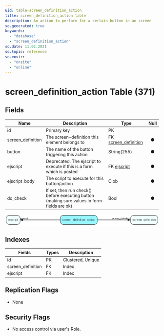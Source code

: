 ```yaml
---
uid: table-screen_definition_action
title: screen_definition_action table
description: An action to perform for a certain button in an screen
so.generated: true
keywords:
  - "database"
  - "screen_definition_action"
so.date: 11.02.2021
so.topic: reference
so.envir:
  - "onsite"
  - "online"
---
```


# screen\_definition\_action Table (371)

## Fields

| Name | Description | Type | Null |
|------|-------------|------|:----:|
|id|Primary key|PK| |
|screen\_definition|The screen-definition this element belongs to|FK [screen_definition](screen-definition.md)|&#x25CF;|
|button|The name of the button triggering this action|String(255)|&#x25CF;|
|ejscript|Deprecated. The ejscript to execute if this is a form which is posted|FK [ejscript](ejscript.md)|&#x25CF;|
|ejscript\_body|The script to execute for this button/action|Clob|&#x25CF;|
|do\_check|If set, then run check() before executing button (making sure values in form fields are ok)|Bool|&#x25CF;|


![screen_definition_action table relationship diagram](./media/screen_definition_action.png)

## Indexes

| Fields | Types | Description |
|--------|-------|-------------|
|id |PK |Clustered, Unique |
|screen\_definition |FK |Index |
|ejscript |FK |Index |

## Replication Flags

* None

## Security Flags

* No access control via user's Role.

